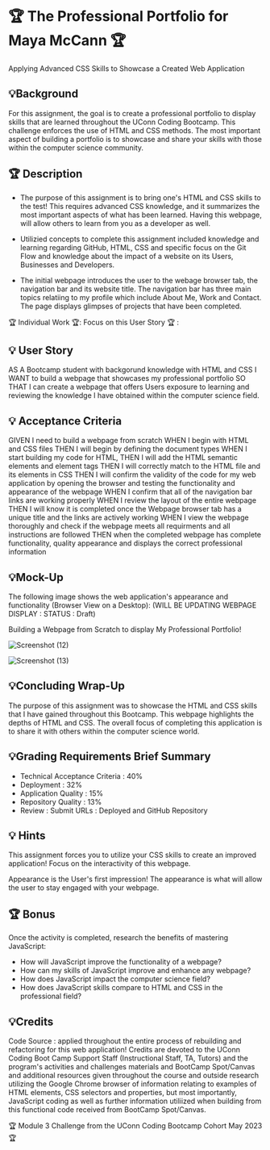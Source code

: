 #  🏆 The Professional Portfolio for Maya McCann 🏆
Applying Advanced CSS Skills to Showcase a Created Web Application 


## 💡Background 

For this assignment, the goal is to create a professional portfolio to display skills that are learned throughout the UConn Coding Bootcamp. This challenge enforces the use of HTML and CSS methods. The most important aspect of building a portfolio is to showcase and share your skills with those within the computer science community. 



## 🏆 Description

* The purpose of this assignment is to bring one's HTML and CSS skills to the test! This requires advanced CSS knowledge, and it summarizes the most important aspects of what has been learned. Having this webpage, will allow others to learn from you as a developer as well. 

* Utilizied concepts to complete this assignment included knowledge and learning regarding GitHub, HTML, CSS and specific focus on the Git Flow and knowledge about the impact of a website on its Users, Businesses and Developers.

* The initial webpage introduces the user to the webage browser tab, the navigation bar and its website title. The navigation bar has three main topics relatiing to my profile which include About Me, Work and Contact. The page displays glimpses of projects that have been completed. 



🏆 Individual Work 🏆: Focus on this User Story 🏆 : 


## 💡 User Story

AS A Bootcamp student with backgorund knowledge with HTML and CSS
I WANT to build a webpage that showcases my professional portfolio
SO THAT I can create a webpage that offers Users exposure to learning and reviewing the knowledge I have obtained within the computer science field.




## 💡 Acceptance Criteria

GIVEN I need to build a webpage from scratch
WHEN I begin with HTML and CSS files
THEN I will begin by defining the document types
WHEN I start building my code for HTML,
THEN I will add the HTML semantic elements and element tags
THEN I will correctly match to the HTML file and its elements in CSS
THEN I will confirm the validity of the code for my web application by opening the browser and testing the functionality and appearance of the webpage
WHEN I confirm that all of the navigation bar links are working properly
WHEN I review the layout of the entire webpage 
THEN I will know it is completed once the Webpage browser tab has a unique title and the links are actively working
WHEN I view the webpage thoroughly and check if the webpage meets all requirments and all instructions are followed 
THEN when the completed webpage has complete functionality, quality appearance and displays the correct professional information



## 💡Mock-Up

The following image shows the web application's appearance and functionality (Browser View on a Desktop): (WILL BE UPDATING WEBPAGE DISPLAY : STATUS : Draft)

Building a Webpage from Scratch to display My Professional Portfolio!

![Screenshot (12)](https://github.com/mayamccann/The-Professional-Portfolio/assets/112992245/1c168b5e-a4f4-48f6-b230-d6cb5bc0c3a7)

![Screenshot (13)](https://github.com/mayamccann/The-Professional-Portfolio/assets/112992245/061b6742-c829-433a-8076-32838ba49959)


## 💡Concluding Wrap-Up

The purpose of this assignment was to showcase the HTML and CSS skills that I have gained throughout this Bootcamp. This webpage highlights the depths of HTML and CSS. The overall focus of completing this application is to share it with others within the computer science world. 

## 💡Grading Requirements Brief Summary

* Technical Acceptance Criteria : 40%
* Deployment : 32%
* Application Quality : 15%
* Repository Quality : 13%
* Review : Submit URLs : Deployed and GitHub Repository


## 💡 Hints

This assignment forces you to utilize your CSS skills to create an improved application! Focus on the interactivity of this webpage. 

Appearance is the User's first impression! The appearance is what will allow the user to stay engaged with your webpage. 


## 🏆 Bonus

Once the activity is completed, research the benefits of mastering JavaScript:

* How will JavaScript improve the functionality of a webpage?
* How can my skills of JavaScript improve and enhance any webpage?
* How does JavaScript impact the computer science field?
* How does JavaScript skills compare to HTML and CSS in the professional field?


## 💡Credits

Code Source : applied throughout the entire process of rebuilding and refactoring for this web application! Credits are devoted to the UConn Coding Boot Camp Support Staff (Instructional Staff, TA, Tutors) and the program's activities and challenges materials and BootCamp Spot/Canvas and additional resources given throughout the course and outside research utilizing the Google Chrome browser of information relating to examples of HTML elements, CSS selectors and properties, but most importantly, JavaScript coding as well as further information utiliized when building from this functional code received from BootCamp Spot/Canvas. 


🏆 Module 3 Challenge from the UConn Coding Bootcamp Cohort May 2023 🏆